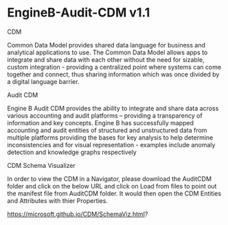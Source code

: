 # EngineB-Audit-CDM v1.1

CDM 

Common Data Model provides shared data language for business and analytical applications to use.
The Common Data Model allows apps to integrate and share data with each other without the need for sizable, custom integration - providing a centralized point where systems can come together and connect, thus sharing information which was once divided by a digital language barrier.
 
Audit CDM 

Engine B Audit CDM provides the ability to integrate and share data across various accounting and audit platforms – providing a transparency of information and key concepts. 
Engine B has successfully mapped accounting and audit entities of structured and unstructured data from multiple platforms providing the bases for key analysis to help determine inconsistencies and for visual representation - examples include anomaly detection and knowledge graphs respectively  

CDM Schema Visualizer

In order to view the CDM in a Navigator, please download the AuditCDM folder and click on the below URL and click on Load from files to point out the manifest file from AuditCDM folder. It would then open the CDM Entities and Attributes with thier Properties.


https://microsoft.github.io/CDM/SchemaViz.html?
